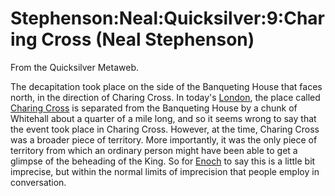 
# Stephenson:Neal:Quicksilver:9:Charing Cross (Neal Stephenson)

From the Quicksilver Metaweb.

The decapitation took place on the side of the
Banqueting House that faces north, in the direction of Charing
Cross. In today's [London](/london), the place called [Charing Cross](/charing-cross-london) is separated
from the Banqueting House by a chunk of Whitehall about a quarter of a
mile long, and so it seems wrong to say that the event took place in
Charing Cross. However, at the time, Charing Cross was a broader
piece of territory. More importantly, it was the only piece of
territory from which an ordinary person might have been able to get a
glimpse of the beheading of the King. So for [Enoch](/stephenson-neal-quicksilver-enoch-root) to say this is a
little bit imprecise, but within the normal limits of imprecision that
people employ in conversation.
